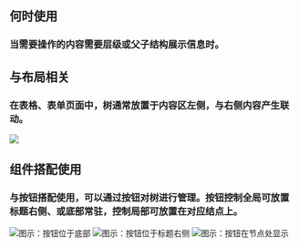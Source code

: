 ## 何时使用

### 当需要操作的内容需要层级或父子结构展示信息时。

## 与布局相关

### 在表格、表单页面中，树通常放置于内容区左侧，与右侧内容产生联动。

![](001)

## 组件搭配使用

### 与按钮搭配使用，可以通过按钮对树进行管理。按钮控制全局可放置标题右侧、或底部常驻，控制局部可放置在对应结点上。

![图示：按钮位于底部](002)
![图示：按钮位于标题右侧](003)
![图示：按钮在节点处显示](004)
